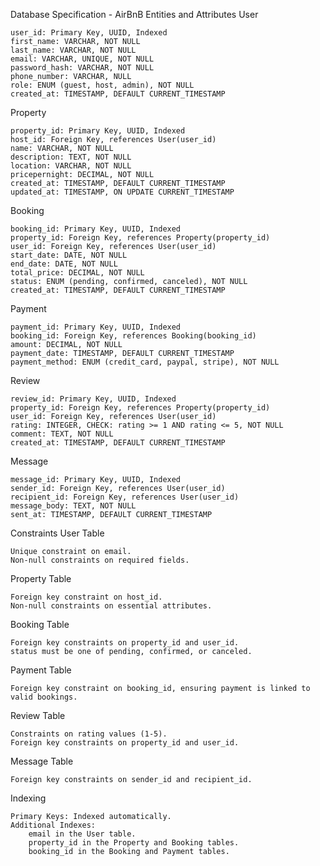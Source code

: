  Database Specification - AirBnB
Entities and Attributes
User

    user_id: Primary Key, UUID, Indexed
    first_name: VARCHAR, NOT NULL
    last_name: VARCHAR, NOT NULL
    email: VARCHAR, UNIQUE, NOT NULL
    password_hash: VARCHAR, NOT NULL
    phone_number: VARCHAR, NULL
    role: ENUM (guest, host, admin), NOT NULL
    created_at: TIMESTAMP, DEFAULT CURRENT_TIMESTAMP

Property

    property_id: Primary Key, UUID, Indexed
    host_id: Foreign Key, references User(user_id)
    name: VARCHAR, NOT NULL
    description: TEXT, NOT NULL
    location: VARCHAR, NOT NULL
    pricepernight: DECIMAL, NOT NULL
    created_at: TIMESTAMP, DEFAULT CURRENT_TIMESTAMP
    updated_at: TIMESTAMP, ON UPDATE CURRENT_TIMESTAMP

Booking

    booking_id: Primary Key, UUID, Indexed
    property_id: Foreign Key, references Property(property_id)
    user_id: Foreign Key, references User(user_id)
    start_date: DATE, NOT NULL
    end_date: DATE, NOT NULL
    total_price: DECIMAL, NOT NULL
    status: ENUM (pending, confirmed, canceled), NOT NULL
    created_at: TIMESTAMP, DEFAULT CURRENT_TIMESTAMP

Payment

    payment_id: Primary Key, UUID, Indexed
    booking_id: Foreign Key, references Booking(booking_id)
    amount: DECIMAL, NOT NULL
    payment_date: TIMESTAMP, DEFAULT CURRENT_TIMESTAMP
    payment_method: ENUM (credit_card, paypal, stripe), NOT NULL

Review

    review_id: Primary Key, UUID, Indexed
    property_id: Foreign Key, references Property(property_id)
    user_id: Foreign Key, references User(user_id)
    rating: INTEGER, CHECK: rating >= 1 AND rating <= 5, NOT NULL
    comment: TEXT, NOT NULL
    created_at: TIMESTAMP, DEFAULT CURRENT_TIMESTAMP

Message

    message_id: Primary Key, UUID, Indexed
    sender_id: Foreign Key, references User(user_id)
    recipient_id: Foreign Key, references User(user_id)
    message_body: TEXT, NOT NULL
    sent_at: TIMESTAMP, DEFAULT CURRENT_TIMESTAMP

Constraints
User Table

    Unique constraint on email.
    Non-null constraints on required fields.

Property Table

    Foreign key constraint on host_id.
    Non-null constraints on essential attributes.

Booking Table

    Foreign key constraints on property_id and user_id.
    status must be one of pending, confirmed, or canceled.

Payment Table

    Foreign key constraint on booking_id, ensuring payment is linked to valid bookings.

Review Table

    Constraints on rating values (1-5).
    Foreign key constraints on property_id and user_id.

Message Table

    Foreign key constraints on sender_id and recipient_id.

Indexing

    Primary Keys: Indexed automatically.
    Additional Indexes:
        email in the User table.
        property_id in the Property and Booking tables.
        booking_id in the Booking and Payment tables.


